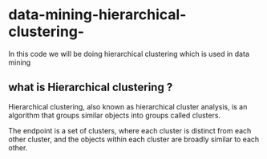 # data-mining-hierarchical-clustering-
In this code we will be doing hierarchical clustering which is used in data mining 

## what is Hierarchical clustering ?

Hierarchical clustering, also known as hierarchical cluster analysis, is an algorithm that groups similar objects into groups called clusters.

The endpoint is a set of clusters, where each cluster is distinct from each other cluster, and the objects within each cluster are broadly similar to each other.
